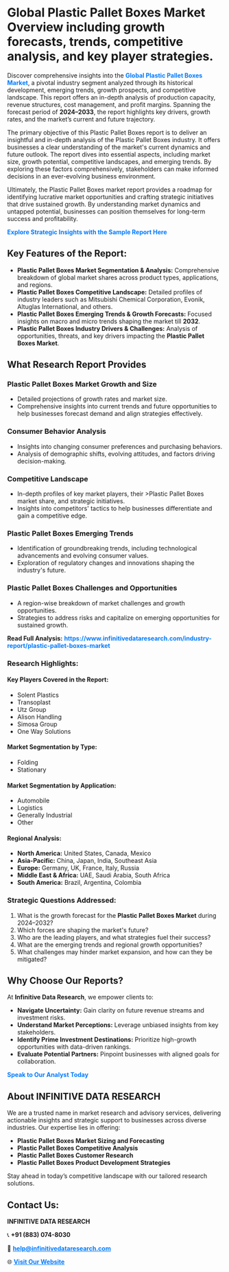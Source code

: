 <h1>Global Plastic Pallet Boxes Market Overview including growth forecasts, trends, competitive analysis, and key player strategies.</h1>
<p>
Discover comprehensive insights into the 
<a href="https://www.infinitivedataresearch.com/industry-report/plastic-pallet-boxes-market" rel="dofollow" style="color: #007BFF; text-decoration: none;"><strong>Global Plastic Pallet Boxes Market</strong></a>, a pivotal industry segment analyzed through its historical development, emerging trends, growth prospects, and competitive landscape. This report offers an in-depth analysis of production capacity, revenue structures, cost management, and profit margins. Spanning the forecast period of <strong>2024–2033</strong>, the report highlights key drivers, growth rates, and the market’s current and future trajectory.
</p>
<p>
The primary objective of this Plastic Pallet Boxes report is to deliver an insightful and in-depth analysis of the Plastic Pallet Boxes industry. It offers businesses a clear understanding of the market's current dynamics and future outlook. The report dives into essential aspects, including market size, growth potential, competitive landscapes, and emerging trends. By exploring these factors comprehensively, stakeholders can make informed decisions in an ever-evolving business environment.
</p>
<p>
Ultimately, the Plastic Pallet Boxes market report provides a roadmap for identifying lucrative market opportunities and crafting strategic initiatives that drive sustained growth. By understanding market dynamics and untapped potential, businesses can position themselves for long-term success and profitability.
</p>
<p>
<a href="https://www.infinitivedataresearch.com/request-sample/reportId=105225" style="color: #007BFF; text-decoration: none;"><strong>Explore Strategic Insights with the Sample Report Here</strong></a>
</p>

<h2>Key Features of the Report:</h2>
<ul>
<li><strong>Plastic Pallet Boxes Market Segmentation & Analysis:</strong> Comprehensive breakdown of global market shares across product types, applications, and regions.</li>
<li><strong>Plastic Pallet Boxes Competitive Landscape:</strong> Detailed profiles of industry leaders such as Mitsubishi Chemical Corporation, Evonik, Altuglas International, and others.</li>
<li><strong>Plastic Pallet Boxes Emerging Trends & Growth Forecasts:</strong> Focused insights on macro and micro trends shaping the market till <strong>2032</strong>.</li>
<li><strong>Plastic Pallet Boxes Industry Drivers & Challenges:</strong> Analysis of opportunities, threats, and key drivers impacting the <strong>Plastic Pallet Boxes Market</strong>.</li>
</ul>

<h2>What Research Report Provides</h2>
<h3>Plastic Pallet Boxes Market Growth and Size</h3>
<ul>
<li>Detailed projections of growth rates and market size.</li>
<li>Comprehensive insights into current trends and future opportunities to help businesses forecast demand and align strategies effectively.</li>
</ul>

<h3>Consumer Behavior Analysis</h3>
<ul>
<li>Insights into changing consumer preferences and purchasing behaviors.</li>
<li>Analysis of demographic shifts, evolving attitudes, and factors driving decision-making.</li>
</ul>

<h3>Competitive Landscape</h3>
<ul>
<li>In-depth profiles of key market players, their >Plastic Pallet Boxes market share, and strategic initiatives.</li>
<li>Insights into competitors' tactics to help businesses differentiate and gain a competitive edge.</li>
</ul>

<h3>Plastic Pallet Boxes Emerging Trends</h3>
<ul>
<li>Identification of groundbreaking trends, including technological advancements and evolving consumer values.</li>
<li>Exploration of regulatory changes and innovations shaping the industry's future.</li>
</ul>

<h3>Plastic Pallet Boxes Challenges and Opportunities</h3>
<ul>
<li>A region-wise breakdown of market challenges and growth opportunities.</li>
<li>Strategies to address risks and capitalize on emerging opportunities for sustained growth.</li>
</ul>
<p><strong>Read Full Analysis:</strong> <a href="https://www.infinitivedataresearch.com/industry-report/plastic-pallet-boxes-market" rel="dofollow" style="color: #007BFF; text-decoration: none;"><strong>https://www.infinitivedataresearch.com/industry-report/plastic-pallet-boxes-market</strong></a></p>
<h3>Research Highlights:</h3>
<h4>Key Players Covered in the Report:</h4>
<ul><li>Solent Plastics</li><li>Transoplast</li><li>Utz Group</li><li>Alison Handling</li><li>Simosa Group</li><li>One Way Solutions</li></ul>
<h4>Market Segmentation by Type:</h4>
<ul><li>Folding</li><li>Stationary</li></ul>
<h4>Market Segmentation by Application:</h4>
<ul><li>Automobile</li><li>Logistics</li><li>Generally Industrial</li><li>Other</li></ul>

<h4>Regional Analysis:</h4>
<ul>
<li><strong>North America:</strong> United States, Canada, Mexico</li>
<li><strong>Asia-Pacific:</strong> China, Japan, India, Southeast Asia</li>
<li><strong>Europe:</strong> Germany, UK, France, Italy, Russia</li>
<li><strong>Middle East & Africa:</strong> UAE, Saudi Arabia, South Africa</li>
<li><strong>South America:</strong> Brazil, Argentina, Colombia</li>
</ul>

<h3>Strategic Questions Addressed:</h3>
<ol>
<li>What is the growth forecast for the <strong>Plastic Pallet Boxes Market</strong> during 2024–2032?</li>
<li>Which forces are shaping the market's future?</li>
<li>Who are the leading players, and what strategies fuel their success?</li>
<li>What are the emerging trends and regional growth opportunities?</li>
<li>What challenges may hinder market expansion, and how can they be mitigated?</li>
</ol>

<h2>Why Choose Our Reports?</h2>
<p>At <strong>Infinitive Data Research</strong>, we empower clients to:</p>
<ul>
<li><strong>Navigate Uncertainty:</strong> Gain clarity on future revenue streams and investment risks.</li>
<li><strong>Understand Market Perceptions:</strong> Leverage unbiased insights from key stakeholders.</li>
<li><strong>Identify Prime Investment Destinations:</strong> Prioritize high-growth opportunities with data-driven rankings.</li>
<li><strong>Evaluate Potential Partners:</strong> Pinpoint businesses with aligned goals for collaboration.</li>
</ul>
<p><a href="https://www.infinitivedataresearch.com/industry-report/plastic-pallet-boxes-market" rel="dofollow" style="color: #007BFF; text-decoration: none;"><strong>Speak to Our Analyst Today</strong></a></p>

<h2>About INFINITIVE DATA RESEARCH</h2>
<p>We are a trusted name in market research and advisory services, delivering actionable insights and strategic support to businesses across diverse industries. Our expertise lies in offering:</p>
<ul>
<li><strong>Plastic Pallet Boxes Market Sizing and Forecasting</strong></li>
<li><strong>Plastic Pallet Boxes Competitive Analysis</strong></li>
<li><strong>Plastic Pallet Boxes Customer Research</strong></li>
<li><strong>Plastic Pallet Boxes Product Development Strategies</strong></li>
</ul>
<p>Stay ahead in today’s competitive landscape with our tailored research solutions.</p>

<h2>Contact Us:</h2>
<p><strong>INFINITIVE DATA RESEARCH</strong></p>
<p>📞 <strong>+91 (883) 074-8030</strong></p>
<p>📧 <strong><a href="mailto:help@infinitivedataresearch.com" style="color: #007BFF;">help@infinitivedataresearch.com</a></strong></p>
<p>🌐 <strong><a href="https://www.infinitivedataresearch.com" rel="dofollow" style="color: #007BFF;">Visit Our Website</a></strong></p>
